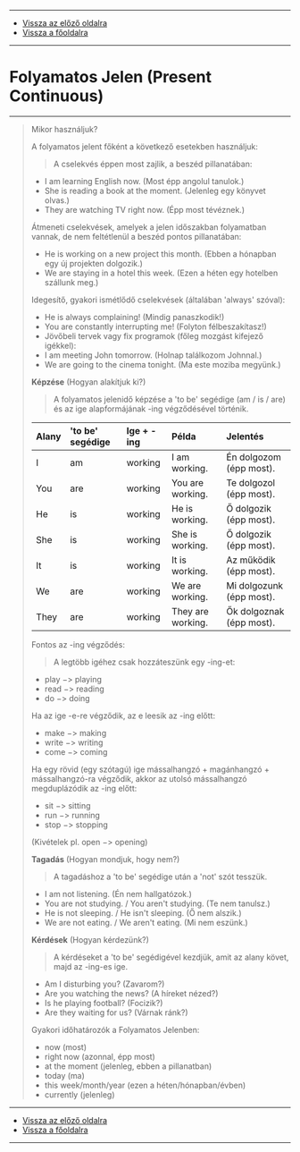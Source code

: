 
---

- [Vissza az előző oldalra](../angol.md)
- [Vissza a főoldalra](../../../../README.md)

---

# Folyamatos Jelen (Present Continuous)

---

> Mikor használjuk?
>
> A folyamatos jelent főként a következő esetekben használjuk:
>> A cselekvés éppen most zajlik, a beszéd pillanatában:
> - I am learning English now. (Most épp angolul tanulok.)
> - She is reading a book at the moment. (Jelenleg egy könyvet olvas.)
> - They are watching TV right now. (Épp most tévéznek.)
>
> Átmeneti cselekvések, amelyek a jelen időszakban folyamatban vannak, de nem feltétlenül a beszéd pontos pillanatában:
> - He is working on a new project this month. (Ebben a hónapban egy új projekten dolgozik.)
> - We are staying in a hotel this week. (Ezen a héten egy hotelben szállunk meg.)
>
> Idegesítő, gyakori ismétlődő cselekvések (általában 'always' szóval):
> - He is always complaining! (Mindig panaszkodik!)
> - You are constantly interrupting me! (Folyton félbeszakítasz!)
> - Jövőbeli tervek vagy fix programok (főleg mozgást kifejező igékkel):
> - I am meeting John tomorrow. (Holnap találkozom Johnnal.)
> - We are going to the cinema tonight. (Ma este moziba megyünk.)
>
> **Képzése** (Hogyan alakítjuk ki?)
>> A folyamatos jelenidő képzése a 'to be' segédige (am / is / are) és az ige alapformájának -ing végződésével történik.
>
> | Alany | 'to be' segédige | Ige + -ing | Példa | Jelentés |
> | :-- | :-- | :-- | :-- | :-- |
> | I | am | working | I am working. | Én dolgozom (épp most). |
> | You | are | working | You are working. | Te dolgozol (épp most). |
> | He | is | working | He is working. | Ő dolgozik (épp most). |
> | She | is | working | She is working. | Ő dolgozik (épp most). |
> | It | is | working | It is working. | Az működik (épp most). |
> | We | are | working | We are working. | Mi dolgozunk (épp most). |
> | They | are | working | They are working. | Ők dolgoznak (épp most). |
>
> Fontos az -ing végződés:
>> A legtöbb igéhez csak hozzáteszünk egy -ing-et:
> - play $->$ playing
> - read $->$ reading
> - do $->$ doing
>
> Ha az ige -e-re végződik, az e leesik az -ing előtt:
> - make $->$ making
> - write $->$ writing
> - come $->$ coming
>
> Ha egy rövid (egy szótagú) ige mássalhangzó + magánhangzó + mássalhangzó-ra végződik, akkor az utolsó mássalhangzó megduplázódik az -ing előtt:
> - sit $->$ sitting
> - run $->$ running
> - stop $->$ stopping
>
> (Kivételek pl. open $->$ opening)
>
> **Tagadás** (Hogyan mondjuk, hogy nem?)
>> A tagadáshoz a 'to be' segédige után a 'not' szót tesszük.
> - I am not listening. (Én nem hallgatózok.)
> - You are not studying. / You aren't studying. (Te nem tanulsz.)
> - He is not sleeping. / He isn't sleeping. (Ő nem alszik.)
> - We are not eating. / We aren't eating. (Mi nem eszünk.)
>
> **Kérdések** (Hogyan kérdezünk?)
>> A kérdéseket a 'to be' segédigével kezdjük, amit az alany követ, majd az -ing-es ige.
> - Am I disturbing you? (Zavarom?)
> - Are you watching the news? (A híreket nézed?)
> - Is he playing football? (Focizik?)
> - Are they waiting for us? (Várnak ránk?)
>
> Gyakori időhatározók a Folyamatos Jelenben:
> - now (most)
> - right now (azonnal, épp most)
> - at the moment (jelenleg, ebben a pillanatban)
> - today (ma)
> - this week/month/year (ezen a héten/hónapban/évben)
> - currently (jelenleg)

---

- [Vissza az előző oldalra](../angol.md)
- [Vissza a főoldalra](../../../../README.md)

---